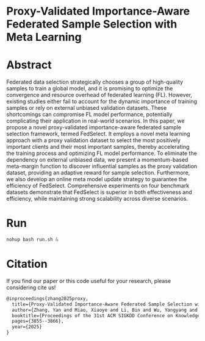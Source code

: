 # Proxy-Validated Importance-Aware Federated Sample Selection with Meta Learning 

# Abstract

Federated data selection strategically chooses a group of high-quality samples to train a global model, and it is promising to optimize the convergence and resource overhead of federated learning (FL). However, existing studies either fail to account for the dynamic importance of training samples or rely on external unbiased validation datasets. These shortcomings can compromise FL model performance, potentially complicating their application in real-world scenarios. In this paper, we propose a novel proxy-validated importance-aware federated sample selection framework, termed FedSelect. It employs a novel meta learning approach with a proxy validation dataset to select the most positively important clients and their most important samples, thereby accelerating the training process and optimizing FL model performance. To eliminate the dependency on external unbiased data, we present a momentum-based meta-margin function to discover influential samples as the proxy validation dataset, providing an adaptive reward for sample selection. Furthermore, we also develop an online meta model update strategy to guarantee the efficiency of FedSelect. Comprehensive experiments on four benchmark datasets demonstrate that FedSelect is superior in both effectiveness and efficiency, while maintaining strong scalability across diverse scenarios.


# Run

```python
nohup bash run.sh &
```




# Citation
If you find our paper or this code useful for your research, please considering cite us!

```markdown
@inproceedings{zhang2025proxy,
  title={Proxy-Validated Importance-Aware Federated Sample Selection with Meta Learning},
  author={Zhang, Yan and Miao, Xiaoye and Li, Bin and Wu, Yangyang and Shang, Yongheng},
  booktitle={Proceedings of the 31st ACM SIGKDD Conference on Knowledge Discovery and Data Mining},
  pages={3855--3866},
  year={2025}
}
```
